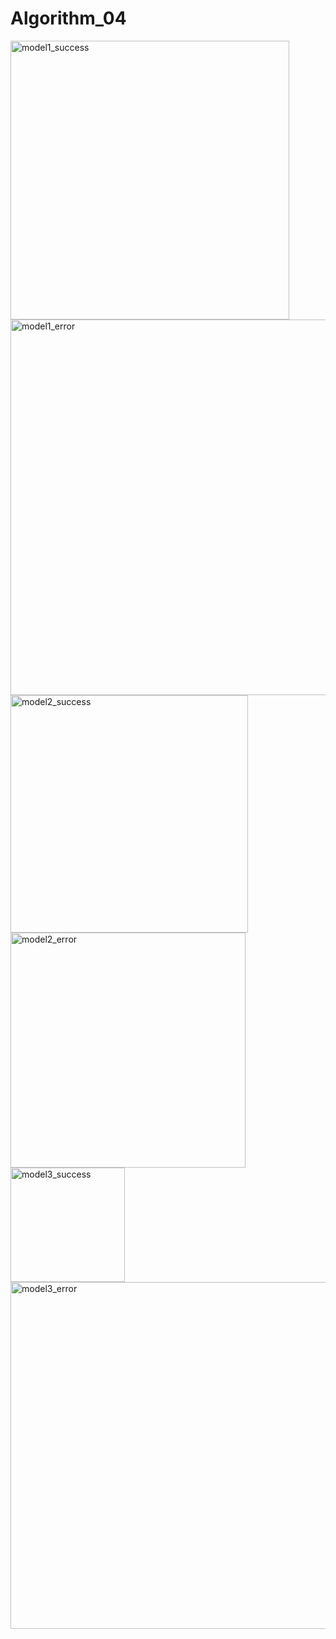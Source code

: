 # Algorithm_04
<img width="446" alt="model1_success" src="https://user-images.githubusercontent.com/107344085/173413321-4cfbc597-9110-4dbc-ad2e-fa7dccc19deb.PNG">
<img width="601" alt="model1_error" src="https://user-images.githubusercontent.com/107344085/173413494-d9e044fe-33c8-440b-8b61-a3e5c7a330d5.PNG">
<img width="380" alt="model2_success" src="https://user-images.githubusercontent.com/107344085/173413522-fb8f22d2-aff5-4586-8ef7-91506511089e.PNG">
<img width="376" alt="model2_error" src="https://user-images.githubusercontent.com/107344085/173413547-97b79146-b178-45ab-8162-07847bf8e03c.PNG">
<img width="183" alt="model3_success" src="https://user-images.githubusercontent.com/107344085/173413567-3b90398e-6ab5-45ad-8c74-643a9bb20366.PNG">
<img width="555" alt="model3_error" src="https://user-images.githubusercontent.com/107344085/173413582-4d787c38-cfe3-4b99-8fb9-cf777d6db536.PNG">
